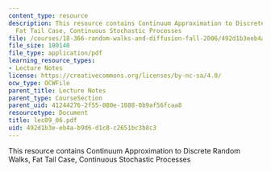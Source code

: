 ```yaml
---
content_type: resource
description: This resource contains Continuum Approximation to Discrete Random Walks,
  Fat Tail Case, Continuous Stochastic Processes
file: /courses/18-366-random-walks-and-diffusion-fall-2006/492d1b3eeb4ab9d6d1c8c2651bc3b8c3_lec09_06.pdf
file_size: 180140
file_type: application/pdf
learning_resource_types:
- Lecture Notes
license: https://creativecommons.org/licenses/by-nc-sa/4.0/
ocw_type: OCWFile
parent_title: Lecture Notes
parent_type: CourseSection
parent_uid: 41244276-2f55-080e-1888-0b9af56fcaa8
resourcetype: Document
title: lec09_06.pdf
uid: 492d1b3e-eb4a-b9d6-d1c8-c2651bc3b8c3
---
```

This resource contains Continuum Approximation to Discrete Random Walks, Fat Tail Case, Continuous Stochastic Processes